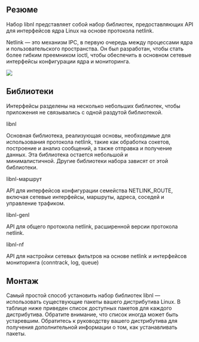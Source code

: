 ## Резюме

Набор libnl представляет собой набор библиотек, предоставляющих API для интерфейсов ядра Linux на основе протокола netlink.

Netlink — это механизм IPC, в первую очередь между процессами ядра и пользовательского пространства. Он был разработан, чтобы стать более гибким преемником ioctl, чтобы обеспечить в основном сетевые интерфейсы конфигурации ядра и мониторинга.

![](http://www.infradead.org/~tgr/libnl/layer_diagram.png)

## Библиотеки

Интерфейсы разделены на несколько небольших библиотек, чтобы приложения не связывались с одной раздутой библиотекой.

libnl

Основная библиотека, реализующая основы, необходимые для использования протокола netlink, такие как обработка сокетов, построение и анализ сообщений, а также отправка и получение данных. Эта библиотека остается небольшой и минималистичной. Другие библиотеки набора зависят от этой библиотеки.

libnl-маршрут

API для интерфейсов конфигурации семейства NETLINK_ROUTE, включая сетевые интерфейсы, маршруты, адреса, соседей и управление трафиком.

libnl-genl

API для общего протокола netlink, расширенной версии протокола netlink.

libnl-nf

API для настройки сетевых фильтров на основе netlink и интерфейсов мониторинга (conntrack, log, queue)

## Монтаж

Самый простой способ установить набор библиотек libnl — использовать существующие пакеты вашего дистрибутива Linux. В таблице ниже приведен список доступных пакетов для каждого дистрибутива. Обратите внимание, что список иногда может быть устаревшим. Обратитесь к руководству вашего дистрибутива для получения дополнительной информации о том, как устанавливать пакеты.